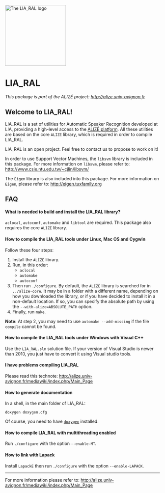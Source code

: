 <img src="http://alize.univ-avignon.fr/images/LIA_RAL.png" alt="The LIA_RAL logo" height="198" >

# LIA_RAL

*This package is part of the ALIZÉ project: <http://alize.univ-avignon.fr>*



Welcome to LIA_RAL!
-------------------

LIA_RAL is a set of utilities for Automatic Speaker Recognition developed at LIA, providing a high-level access to the [ALIZÉ platform](http://alize.univ-avignon.fr). All these utilities are based on the core `ALIZE` library, which is required in order to compile LIA_RAL.

LIA_RAL is an open project. Feel free to contact us to propose to work on it! 

In order to use Support Vector Machines, the `libsvm` library is included in this package. For more information on `libsvm`, please refer to:
<http://www.csie.ntu.edu.tw/~cjlin/libsvm/>

The `Eigen` library is also included into this package. For more information on `Eigen`, please refer to:
<http://eigen.tuxfamily.org>


FAQ
---

#### What is needed to build and install the LIA_RAL library?

`aclocal`, `autoconf`, `automake` and `libtool` are required.
This package also requires the core `ALIZE` library.


#### How to compile the LIA_RAL tools under Linux, Mac OS and Cygwin

Follow these four steps:

1. Install the `ALIZE` library.
2. Run, in this order:
	- `aclocal`
	- `automake`
	- `autoconf`
3. Then run `./configure`.
   By default, the `ALIZE` library is searched for in `../alize-core`. It may be in a folder with a different name, depending on how you downloaded the library, or if you have decided to install it in a non-default location. If so, you can specify the absolute path by using the `--with-alize=ABSOLUTE_PATH` option.
4. Finally, run `make`.

**Note:** At step 2, you may need to use `automake --add-missing` if the file `compile` cannot be found.


#### How to compile the LIA_RAL tools under Windows with Visual C++

Use the `LIA_RAL.sln` solution file. If your version of Visual Studio is newer than 2010, you just have to convert it using Visual studio tools.


#### I have problems compiling LIA_RAL

Please read this technote:
<http://alize.univ-avignon.fr/mediawiki/index.php/Main_Page>


#### How to generate documentation

In a shell, in the main folder of LIA_RAL:

	doxygen doxygen.cfg

Of course, you need to have [`doxygen`](http://www.doxygen.org) installed.


#### How to compile LIA_RAL with multithreading enabled

Run `./configure` with the option `--enable-MT`.
 

#### How to link with Lapack

Install `LapackE`  then run `./configure` with the option `--enable-LAPACK`.


------------------------------------------------------------

For more information please refer to:
<http://alize.univ-avignon.fr/mediawiki/index.php/Main_Page>

